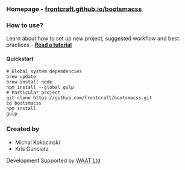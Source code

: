 ### Homepage - [frontcraft.github.io/bootsmacss](http://frontcraft.github.io/bootsmacss/)


### How to use?

Learn about how to set up new project, suggested workflow and best practices - **[Read a tutorial](https://github.com/frontcraft/bootsmacss/wiki/1.-Installation)**

#### Quickstart

```
# Global system dependencies
brew update
brew install node
npm install --global gulp
# Particular project
git clone https://github.com/frontcraft/bootsmacss.git
cd bootsmacss
npm install
gulp
```


### Created by

* Michal Kokocinski
* Kris Gunciarz

Development Supported by [WAAT Ltd](http://waat.eu)
